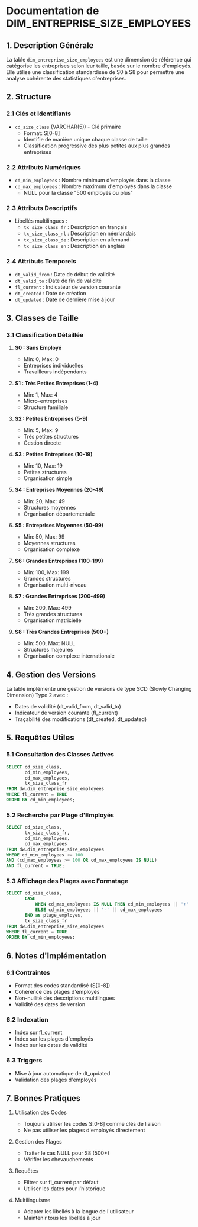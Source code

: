 # Documentation de DIM_ENTREPRISE_SIZE_EMPLOYEES

## 1. Description Générale
La table `dim_entreprise_size_employees` est une dimension de référence qui catégorise les entreprises selon leur taille, basée sur le nombre d'employés. Elle utilise une classification standardisée de S0 à S8 pour permettre une analyse cohérente des statistiques d'entreprises.

## 2. Structure

### 2.1 Clés et Identifiants
- `cd_size_class` (VARCHAR(5)) - Clé primaire
  - Format: S[0-8]
  - Identifie de manière unique chaque classe de taille
  - Classification progressive des plus petites aux plus grandes entreprises

### 2.2 Attributs Numériques
- `cd_min_employees` : Nombre minimum d'employés dans la classe
- `cd_max_employees` : Nombre maximum d'employés dans la classe
  - NULL pour la classe "500 employés ou plus"

### 2.3 Attributs Descriptifs
- Libellés multilingues :
  - `tx_size_class_fr` : Description en français
  - `tx_size_class_nl` : Description en néerlandais
  - `tx_size_class_de` : Description en allemand
  - `tx_size_class_en` : Description en anglais

### 2.4 Attributs Temporels
- `dt_valid_from` : Date de début de validité
- `dt_valid_to` : Date de fin de validité
- `fl_current` : Indicateur de version courante
- `dt_created` : Date de création
- `dt_updated` : Date de dernière mise à jour

## 3. Classes de Taille

### 3.1 Classification Détaillée
1. **S0 : Sans Employé**
   - Min: 0, Max: 0
   - Entreprises individuelles
   - Travailleurs indépendants

2. **S1 : Très Petites Entreprises (1-4)**
   - Min: 1, Max: 4
   - Micro-entreprises
   - Structure familiale

3. **S2 : Petites Entreprises (5-9)**
   - Min: 5, Max: 9
   - Très petites structures
   - Gestion directe

4. **S3 : Petites Entreprises (10-19)**
   - Min: 10, Max: 19
   - Petites structures
   - Organisation simple

5. **S4 : Entreprises Moyennes (20-49)**
   - Min: 20, Max: 49
   - Structures moyennes
   - Organisation départementale

6. **S5 : Entreprises Moyennes (50-99)**
   - Min: 50, Max: 99
   - Moyennes structures
   - Organisation complexe

7. **S6 : Grandes Entreprises (100-199)**
   - Min: 100, Max: 199
   - Grandes structures
   - Organisation multi-niveau

8. **S7 : Grandes Entreprises (200-499)**
   - Min: 200, Max: 499
   - Très grandes structures
   - Organisation matricielle

9. **S8 : Très Grandes Entreprises (500+)**
   - Min: 500, Max: NULL
   - Structures majeures
   - Organisation complexe internationale

## 4. Gestion des Versions

La table implémente une gestion de versions de type SCD (Slowly Changing Dimension) Type 2 avec :
- Dates de validité (dt_valid_from, dt_valid_to)
- Indicateur de version courante (fl_current)
- Traçabilité des modifications (dt_created, dt_updated)

## 5. Requêtes Utiles

### 5.1 Consultation des Classes Actives
```sql
SELECT cd_size_class,
       cd_min_employees,
       cd_max_employees,
       tx_size_class_fr
FROM dw.dim_entreprise_size_employees
WHERE fl_current = TRUE
ORDER BY cd_min_employees;
```

### 5.2 Recherche par Plage d'Employés
```sql
SELECT cd_size_class,
       tx_size_class_fr,
       cd_min_employees,
       cd_max_employees
FROM dw.dim_entreprise_size_employees
WHERE cd_min_employees <= 100 
AND (cd_max_employees >= 100 OR cd_max_employees IS NULL)
AND fl_current = TRUE;
```

### 5.3 Affichage des Plages avec Formatage
```sql
SELECT cd_size_class,
       CASE 
           WHEN cd_max_employees IS NULL THEN cd_min_employees || '+'
           ELSE cd_min_employees || '-' || cd_max_employees
       END as plage_employes,
       tx_size_class_fr
FROM dw.dim_entreprise_size_employees
WHERE fl_current = TRUE
ORDER BY cd_min_employees;
```

## 6. Notes d'Implémentation

### 6.1 Contraintes
- Format des codes standardisé (S[0-8])
- Cohérence des plages d'employés
- Non-nullité des descriptions multilingues
- Validité des dates de version

### 6.2 Indexation
- Index sur fl_current
- Index sur les plages d'employés
- Index sur les dates de validité

### 6.3 Triggers
- Mise à jour automatique de dt_updated
- Validation des plages d'employés

## 7. Bonnes Pratiques

1. Utilisation des Codes
   - Toujours utiliser les codes S[0-8] comme clés de liaison
   - Ne pas utiliser les plages d'employés directement

2. Gestion des Plages
   - Traiter le cas NULL pour S8 (500+)
   - Vérifier les chevauchements

3. Requêtes
   - Filtrer sur fl_current par défaut
   - Utiliser les dates pour l'historique

4. Multilinguisme
   - Adapter les libellés à la langue de l'utilisateur
   - Maintenir tous les libellés à jour